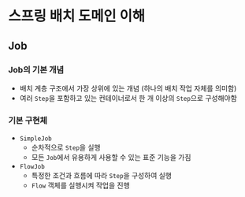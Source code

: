 # 스프링 배치 도메인 이해

## Job

### Job의 기본 개념

- 배치 계층 구조에서 가장 상위에 있는 개념 (하나의 배치 작업 자체를 의미함)
- 여러 `Step`을 포함하고 있는 컨테이너로서 한 개 이상의 `Step`으로 구성해야함

### 기본 구현체

- `SimpleJob`
  - 순차적으로 `Step`을 실행
  - 모든 `Job`에서 유용하게 사용할 수 있는 표준 기능을 가짐
- `FlowJob`
  - 특정한 조건과 흐름에 따라 `Step`을 구성하여 실행
  - `Flow` 객체를 실행시켜 작업을 진행

